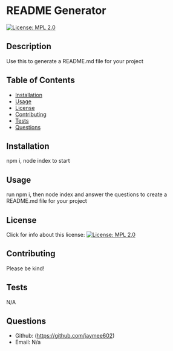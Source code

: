 # README Generator
  [![License: MPL 2.0](https://img.shields.io/badge/License-MPL_2.0-brightgreen.svg)](https://opensource.org/licenses/MPL-2.0)
  ## Description
  Use this to generate a README.md file for your project
  ## Table of Contents
  - [Installation](#installation)
  - [Usage](#usage)
  - [License](#license)
  - [Contributing](#contributing)
  - [Tests](#tests)
  - [Questions](#questions)

  ## Installation
  npm i, node index to start

  ## Usage
  run npm i, then node index and answer the questions to create a README.md file for your project

  ## License
  Click for info about this license: [![License: MPL 2.0](https://img.shields.io/badge/License-MPL_2.0-brightgreen.svg)](https://opensource.org/licenses/MPL-2.0)

  ## Contributing
  Please be kind!

  ## Tests
  N/A

  ## Questions
  - Github: (https://github.com/jaymee602)
  - Email: N/a
